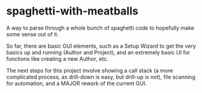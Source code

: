 # spaghetti-with-meatballs
A way to parse through a whole bunch of spaghetti code to hopefully make some sense out of it.

So far, there are basic GUI elements, such as a Setup Wizard to get the very basics up and running (Author and Project), and an extremely basic UI for functions like creating a new Author, etc.

The next steps for this project involve showing a call stack (a more complicated process, as drill-down is easy, but drill-up is not), file scanning for automation, and a MAJOR rework of the current GUI.
